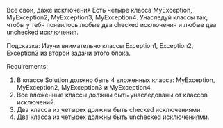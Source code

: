 Все свои, даже исключения
Есть четыре класса MyException, MyException2, MyException3, MyException4.
Унаследуй классы так, чтобы у тебя появилось любые два checked исключения и любые два unchecked исключения.

Подсказка:
Изучи внимательно классы Exception1, Exception2, Exception3 из второй задачи этого блока.


Requirements:
1. В классе Solution должно быть 4 вложенных класса: MyException, MyException2, MyException3 и MyException4.
2. Все вложенные классы должны быть унаследованы от классов исключений.
3. Два класса из четырех должны быть checked исключениями.
4. Два класса из четырех должны быть unchecked исключениями.
